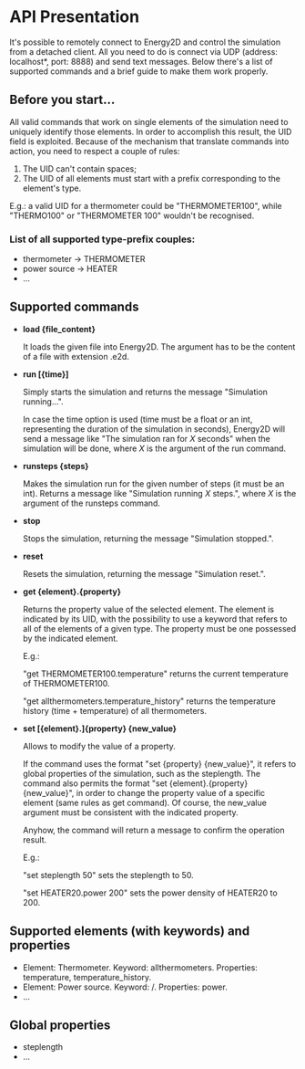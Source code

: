 # API Presentation

It's possible to remotely connect to Energy2D and control the simulation from a detached client. All you need to do is connect via UDP (address: localhost*, port: 8888) and send text messages. Below there's a list of supported commands and a brief guide to make them work properly.

## Before you start...

All valid commands that work on single elements of the simulation need to uniquely identify those elements. In order to accomplish this result, the UID field is exploited.
Because of the mechanism that translate commands into action, you need to respect a couple of rules:
1. The UID can't contain spaces;
2. The UID of all elements must start with a prefix corresponding to the element's type. 

E.g.: a valid UID for a thermometer could be "THERMOMETER100", while "THERMO100" or "THERMOMETER 100" wouldn't be recognised.

### List of all supported type-prefix couples:
- thermometer -> THERMOMETER
- power source -> HEATER
- ...

## Supported commands

- **load {file_content}**

  It loads the given file into Energy2D. The argument has to be the content of a file with extension .e2d.

- **run [{time}]**

  Simply starts the simulation and returns the message "Simulation running...". 

  In case the time option is used (time must be a float or an int, representing the duration of the simulation in seconds), Energy2D will send a message like "The simulation ran for  *X* seconds" when the simulation will be done, where *X* is the argument of the run command.

- **runsteps {steps}**

  Makes the simulation run for the given number of steps (it must be an int). Returns a message like "Simulation running *X* steps.", where *X* is the argument of the runsteps command.

- **stop**

  Stops the simulation, returning the message "Simulation stopped.".

- **reset**

  Resets the simulation, returning the message "Simulation reset.".

- **get {element}.{property}**

  Returns the property value of the selected element. 
  The element is indicated by its UID, with the possibility to use a keyword that refers to all of the elements of a given type.
  The property must be one possessed by the indicated element.
  
  E.g.: 
  
    "get THERMOMETER100.temperature" returns the current temperature of THERMOMETER100.
  
    "get allthermometers.temperature_history" returns the temperature history (time + temperature) of all thermometers.
  
- **set [{element}.]{property} {new_value}**

  Allows to modify the value of a property.
  
  If the command uses the format "set {property} {new_value}", it refers to global properties of the simulation, such as the steplength.
  The command also permits the format "set {element}.{property} {new_value}", in order to change the property value of a specific element (same rules as get command).
  Of course, the new_value argument must be consistent with the indicated property.
  
  Anyhow, the command will return a message to confirm the operation result.
  
  E.g.: 
  
    "set steplength 50" sets the steplength to 50.
  
    "set HEATER20.power 200" sets the power density of HEATER20 to 200.
  
## Supported elements (with keywords) and properties
  
- Element: Thermometer. Keyword: allthermometers. Properties: temperature, temperature_history.
- Element: Power source. Keyword: /. Properties:  power.
- ...

## Global properties

- steplength
- ...
  
  
  
  
  
  
  
  
